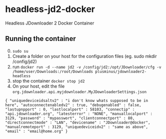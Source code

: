 # headless-jd2-docker
Headless JDownloader 2 Docker Container

## Running the container
0. `sudo su`
1. Create a folder on your host for the configuration files (eg. sudo mkdir /config/jd2)
2. run `docker run -d --name jd2 -v /config/jd2:/opt/JDownloader/cfg -v /home/user/Downloads:/root/Downloads plusminus/jdownloader2-headless`
3. stop the container `docker stop jd2`
4. On your host, edit the file `org.jdownloader.api.myjdownloader.MyJDownloaderSettings.json`

`{
  "uniquedeviceidsaltv2" : "i don't know whats supposed to be in here",
  "autoconnectenabledv2" : true,
  "debugenabled" : false,
  "lastupnpport" : 0,
  "lastlocalport" : 58103,
  "connectip" : "api.jdownloader.org",
  "latesterror" : "NONE",
  "manuallocalport" : 3129,
  "password" : "mypasswort",
  "clientconnectport" : 80,
  "directconnectmode" : "LAN",
  "devicename" : "JDownloader@docker",
  "manualremoteport" : 3129,
  "uniquedeviceidv2" : "same as above",
  "email" : "email@home.org"
}`
